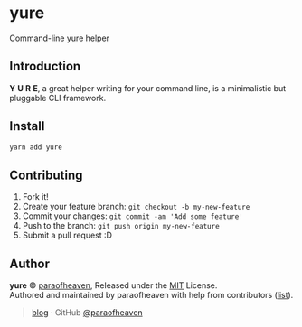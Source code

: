 # yure
Command-line yure helper

## Introduction

**Y** **U** **R** **E**, a great helper writing for your command line, is a minimalistic but pluggable CLI framework.

## Install

```bash
yarn add yure
```

## Contributing

1. Fork it!
2. Create your feature branch: `git checkout -b my-new-feature`
3. Commit your changes: `git commit -am 'Add some feature'`
4. Push to the branch: `git push origin my-new-feature`
5. Submit a pull request :D

## Author

**yure** © [paraofheaven](https://github.com/paraofheaven), Released under the [MIT](./LICENSE) License.<br>
Authored and maintained by paraofheaven with help from contributors ([list](https://github.com/paraofheaven/yure/contributors)).

> [blog](https://paraofheaven.github.io) · GitHub [@paraofheaven](https://github.com/paraofheaven) 